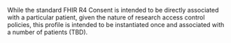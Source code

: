 While the standard FHIR R4 Consent is intended to be directly associated with a particular patient, given the nature of research access control policies, this profile is intended to be instantiated once and associated with a number of patients (TBD). 
